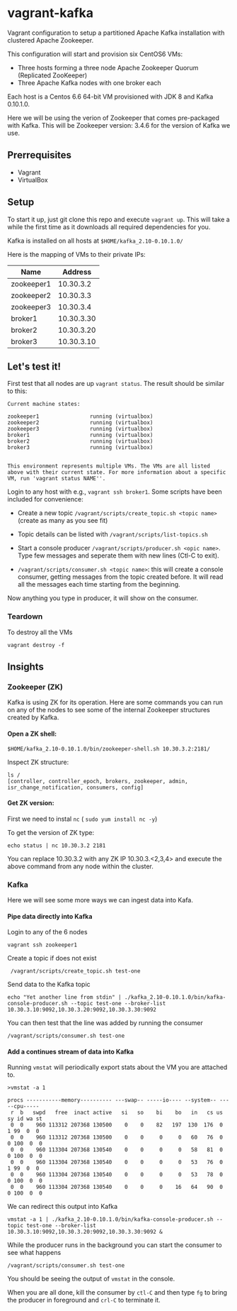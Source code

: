vagrant-kafka
=============

Vagrant configuration to setup a partitioned Apache Kafka installation with clustered Apache Zookeeper.

This configuration will start and provision six CentOS6 VMs:

* Three hosts forming a three node Apache Zookeeper Quorum (Replicated ZooKeeper)
* Three Apache Kafka nodes with one broker each

Each host is a Centos 6.6 64-bit VM provisioned with JDK 8 and Kafka 0.10.1.0. 


Here we will be using the verion of Zookeeper that comes pre-packaged with Kafka. This will be Zookeeper version: 3.4.6 for the version of Kafka we use. 

Prerrequisites
-------------------------
* Vagrant
* VirtualBox

Setup
-------------------------

To start it up, just git clone this repo and execute ```vagrant up```. This will take a while the first time as it downloads all required dependencies for you.

Kafka is installed on all hosts at ```$HOME/kafka_2.10-0.10.1.0/```

Here is the mapping of VMs to their private IPs:

| Name        | Address    |
|-------------|------------|
|zookeeper1   | 10.30.3.2  |
|zookeeper2   | 10.30.3.3  |
|zookeeper3   | 10.30.3.4  |
|broker1      | 10.30.3.30 |
|broker2      | 10.30.3.20 |
|broker3      | 10.30.3.10 |


Let's test it!
-------------------------

First test that all nodes are up ```vagrant status```. The result should be similar to this:

```
Current machine states:

zookeeper1                running (virtualbox)
zookeeper2                running (virtualbox)
zookeeper3                running (virtualbox)
broker1                   running (virtualbox)
broker2                   running (virtualbox)
broker3                   running (virtualbox)


This environment represents multiple VMs. The VMs are all listed
above with their current state. For more information about a specific
VM, run 'vagrant status NAME''.
```

Login to any host with e.g., ```vagrant ssh broker1```. Some scripts have been included for convenience:

* Create a new topic ```/vagrant/scripts/create_topic.sh <topic name>``` (create as many as you see fit)

* Topic details can be listed with ```/vagrant/scripts/list-topics.sh```

* Start a console producer ```/vagrant/scripts/producer.sh <opic name>```. Type few messages and seperate them with new lines (Ctl-C to exit). 

* ```/vagrant/scripts/consumer.sh <topic name>```: this will create a console consumer, getting messages from the topic created before. It will read all the messages each time starting from the beginning.

Now anything you type in producer, it will show on the consumer. 


### Teardown


To destroy all the VMs

```vagrant destroy -f```


Insights
-------------

### Zookeeper (ZK)

Kafka is using ZK for its operation. Here are some commands you can run on any of the nodes to see some of the internal Zookeeper structures created by Kafka. 

#### Open a ZK shell:

```$HOME/kafka_2.10-0.10.1.0/bin/zookeeper-shell.sh 10.30.3.2:2181/```


Inspect ZK structure: 

```
ls /
[controller, controller_epoch, brokers, zookeeper, admin, isr_change_notification, consumers, config]
```

#### Get ZK version:

First we need to instal `nc` ( `sudo yum install nc -y`)

To get the version of ZK type:

```
echo status | nc 10.30.3.2 2181
```

You can replace 10.30.3.2 with any ZK IP 10.30.3.<2,3,4> and execute the above command from any node within the cluster. 


### Kafka

Here we will see some more ways we can ingest data into Kafa. 

#### Pipe data directly into Kafka

Login to any of the 6 nodes

```
vagrant ssh zookeeper1
```

Create a topic if does not exist

```
 /vagrant/scripts/create_topic.sh test-one
```

Send data to the Kafka topic

```
echo "Yet another line from stdin" | ./kafka_2.10-0.10.1.0/bin/kafka-console-producer.sh --topic test-one --broker-list 10.30.3.10:9092,10.30.3.20:9092,10.30.3.30:9092
```

You can then test that the line was added by running the consumer

```
/vagrant/scripts/consumer.sh test-one
```

#### Add a continues stream of data into Kafka

Running `vmstat` will periodically export stats about the VM you are attached to. 

```
>vmstat -a 1

procs -----------memory---------- ---swap-- -----io---- --system-- -----cpu-----
 r  b   swpd   free  inact active   si   so    bi    bo   in   cs us sy id wa st
 0  0    960 113312 207368 130500    0    0    82   197  130  176  0  1 99  0  0
 0  0    960 113312 207368 130500    0    0     0     0   60   76  0  0 100  0  0
 0  0    960 113304 207368 130540    0    0     0     0   58   81  0  0 100  0  0
 0  0    960 113304 207368 130540    0    0     0     0   53   76  0  1 99  0  0
 0  0    960 113304 207368 130540    0    0     0     0   53   78  0  0 100  0  0
 0  0    960 113304 207368 130540    0    0     0    16   64   90  0  0 100  0  0
```

We can redirect this output into Kafka

```
vmstat -a 1 | ./kafka_2.10-0.10.1.0/bin/kafka-console-producer.sh --topic test-one --broker-list 10.30.3.10:9092,10.30.3.20:9092,10.30.3.30:9092 &
```

While the producer runs in the background you can start the consumer to see what happens

```
/vagrant/scripts/consumer.sh test-one
```

You should be seeing the output of `vmstat` in the console. 


When you are all done, kill the consumer by `ctl-C` and then type `fg` to bring the producer in foreground and `crl-C` to terminate it. 


